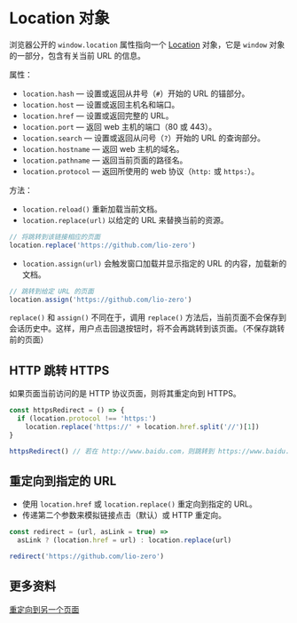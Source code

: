 # Location 对象

浏览器公开的 `window.location` 属性指向一个 [Location](https://developer.mozilla.org/zh-CN/docs/Web/API/Location) 对象，它是 `window` 对象的一部分，包含有关当前 URL 的信息。

属性：

- `location.hash` — 设置或返回从井号（`#`）开始的 URL 的锚部分。
- `location.host` — 设置或返回主机名和端口。
- `location.href` — 设置或返回完整的 URL。
- `location.port` — 返回 web 主机的端口（80 或 443）。
- `location.search` — 设置或返回从问号（`?`）开始的 URL 的查询部分。
- `location.hostname` — 返回 web 主机的域名。
- `location.pathname` — 返回当前页面的路径名。
- `location.protocol` — 返回所使用的 web 协议（`http:` 或 `https:`）。

方法：

- `location.reload()` 重新加载当前文档。
- `location.replace(url)` 以给定的 URL 来替换当前的资源。

```js
// 将跳转到该链接相应的页面
location.replace('https://github.com/lio-zero')
```

- `location.assign(url)` 会触发窗口加载并显示指定的 URL 的内容，加载新的文档。

```js
// 跳转到给定 URL 的页面
location.assign('https://github.com/lio-zero')
```

`replace()` 和 `assign()` 不同在于，调用 `replace()` 方法后，当前页面不会保存到会话历史中。这样，用户点击回退按钮时，将不会再跳转到该页面。（不保存跳转前的页面）

## HTTP 跳转 HTTPS

如果页面当前访问的是 HTTP 协议页面，则将其重定向到 HTTPS。

```js
const httpsRedirect = () => {
  if (location.protocol !== 'https:')
    location.replace('https://' + location.href.split('//')[1])
}

httpsRedirect() // 若在 http://www.baidu.com，则跳转到 https://www.baidu.com
```

## 重定向到指定的 URL

- 使用 `location.href` 或 `location.replace()` 重定向到指定的 URL。
- 传递第二个参数来模拟链接点击（默认）或 HTTP 重定向。

```js
const redirect = (url, asLink = true) =>
  asLink ? (location.href = url) : location.replace(url)

redirect('https://github.com/lio-zero')
```

## 更多资料

[重定向到另一个页面](https://github.com/lio-zero/blog/blob/main/JavaScript/%E9%87%8D%E5%AE%9A%E5%90%91%E5%88%B0%E5%8F%A6%E4%B8%80%E4%B8%AA%E7%BD%91%E9%A1%B5.md)
